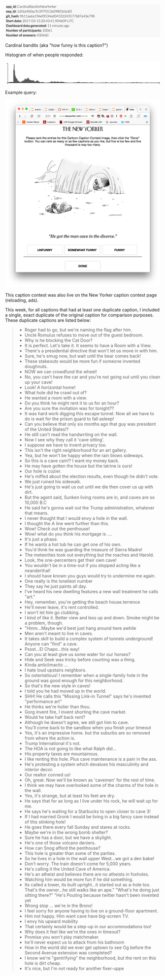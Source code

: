 
![](info.png)

Cardinal bandits (aka "how funny is this caption?")

Histogram of when people responded:

![](histogram.png)

Example query:

![](example_query.png)

This caption contest was also live on the New Yorker caption contest page
(reloading, ads).

This week, for all captions that had at least one duplicate caption, I included a single, exact duplicate of the original caption for comparison purposes. These duplicate captions are listed below:

> * Roger had to go, but we're naming the flag after him.
> * Uncle Romulus refuses to move out of the guest bedroom.
> * Why is he blocking the Cat Door?
> * It is perfect. Let's take it. It seems to have a Room with a View.
> * There's a presidential directive that won't let us move in with him.
> * Sure, he's smug now, but wait until the bear comes back!
> * These stakeouts would be more fun if someone invented doughnuts.
> * NOW we can crowdfund the wheel!
> * No, you can't have the car and you're not going out until you clean up your cave!
> * Look! A horizontal home!
> * What hole did he crawl out of?
> * He wanted a room with a view.
> * Do you think he might rent it to us for an hour?
> * Are you sure the invitation was for tonight??
> * It was hard work digging this escape tunnel. Now all we have to do is wait for the prison guard to fall asleep!
> * Can you believe that only six months ago that guy was president of the United States!?
> * He still can't read the handwriting on the wall.
> * Now I see why they call it 'cave sitting'.
> * I suppose we have to invent privacy too.
> * This isn't the right neighborhood for an art gallery.
> * Yea, but he won't be happy when the rain blows sideways.
> * So this is a cave cam!? I want my money back.
> * He may have gotten the house but the latrine is ours!
> * Our hole is cozier.
> * He's miffed about the election results, even though he didn't vote.
> * We just ruined his sidewalk.
> * He's just going to wait us out until we die then cover us up with dirt.
> * But the agent said, Sunken living rooms are in, and caves are so 10,000 B.C
> * He said he's gonna wait out the Trump administration, whatever that means.
> * I never thought that I would envy a hole in the wall.
> * I thought the A line went further than this.
> * Wow! Check out the penthouse!
> * Wow! what do you think his mortgage is ....
> * It's just a phase.
> * If he wants a hot tub he can get one of his own.
> * You'd think he was guarding the treasure of Sierra Madre!
> * The meteorites took out everything but the roaches and Harold.
> * Look, the one-percenters get their own cave!
> * You wouldn't be in a time-out if you stopped acting like a neanderthal!
> * I should have known you guys would try to undermine me again.
> * One really is the loneliest number
> * They say he just paints all day.
> * I've heard his new dwelling features a new wall treatment he calls "art."
> * Hey, remember, you're getting the beach house.terrence
> * He'll never leave, it's rent controlled.
> * I won't let him go clubbing.
> * I kind of like it. Better view and less up and down. Smoke might be a problem, though.
> * "Hmm...Maybe we'd best just hang around here awhile
> * Men aren't meant to live in caves.
> * It takes skill to build a complex system of tunnels underground! Anyone can "find" a cave.
> * Pssst...El Chapo...this way!
> * Can you at least give us some water for our horses?
> * Hide and Seek was tricky before counting was a thing.
> * Kinda anticlimactic ...
> * I hate loud upstairs neighbors.
> * So ostentatious! I remember when a single-family hole in the ground was good enough for this neighborhood.
> * So that's the new style in caves!
> * I told you he had moved up in the world.
> * SHH! He calls this "Missing Link-in Tunnel" says he's invented "performance art"
> * He thinks we're holier than thou.
> * Gorg invent fire, I invent shorting the cave market.
> * Would he take half back rent?
> * Although he doesn't agree, we still got him to cave.
> * You'll come back to the sandbox when you finish your timeout
> * Yes, it's an impressive home. but the suburbs are so removed from where the action is.
> * Trump International it's not.
> * The HOA is not going to like what Ralph did...
> * His property taxes are mountainous.
> * I like renting this hole. Plus cave maintenance is a pain in the ass.
> * He's protesting a system which devalues his masculinity and interior decor.
> * Our realtor conned us!
> * Oh, great. Now we'll be known as 'cavemen' for the rest of time.
> * I think we may have overlooked some of the charms of the hole in the wall.
> * Yes, it's strange, but at least his feet are dry.
> * He says that for as long as I live under his rock, he will wait up for me.
> * He says he's waiting for a Starbucks to open closer to cave 3!
> * If I had married Gronk I would be living in a big fancy cave instead of this stinking hole!
> * He goes there every fall Sunday and stares at rocks.
> * Maybe we're in the wrong bomb shelter?
> * Sure he has a door, but we have a skylight.
> * He's one of those volcano deniers.
> * How can Snog afford the penthouse?
> * This hole is greater than some of the parties.
> * So he lives in a hole in the wall upper West...we got a den babe!
> * Don't worry. The train doesn't come for 5,000 years.
> * He's calling it the United Cave of America.
> * He's an atheist and believes there are no atheists in foxholes.
> * Watching him would be more fun if he did something.
> * Its called a tower, its built upright...it started out as a-hole too. That's the owner...he still walks like an ape." "What's he doing just sitting there?" "He's Pouting because twitter hasn't been invented yet
> * Wrong stop ... we're in the Bronx!
> * I feel sorry for anyone having to live on a ground-floor apartment.
> * Him not happy. Him want cave have big-screen TV.
> * I envy his upward mobility
> * That certainly would be a step-up in our accommodations too!
> * Why does it feel like we're the ones in timeout?
> * Promise you won't play matchmaker.
> * he'll never expect us to attack from his bathroom
> * How in the world did we ever get uptown to see Og before the Second Avenue extension was completed?
> * I know we're "gentrifying" the neighborhood, but the rent on this hole is dirt cheap.
> * It's nice, but I'm not ready for another fixer-uppe
